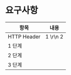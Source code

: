 
# 요구사항 

|  항목 | 내용 |
|---|---|
| HTTP Header   | 1 \r\n 2  | 
| 1 단계  |   |
| 2 단계  |   |
| 3 단계  |   |
